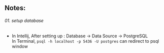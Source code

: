 ## Notes:

###### 01. setup database
- In Intellij, After setting up : Database -> Data Source -> PostgreSQL\
  In Terminal, `psql -h localhost -p 5436 -U postgres` can redirect to psql window